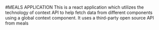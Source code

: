 #MEALS APPLICATION
This is a react application which utilizes the technology of context API to help fetch data from different components using a global context component. It uses a third-party open source API from meals
